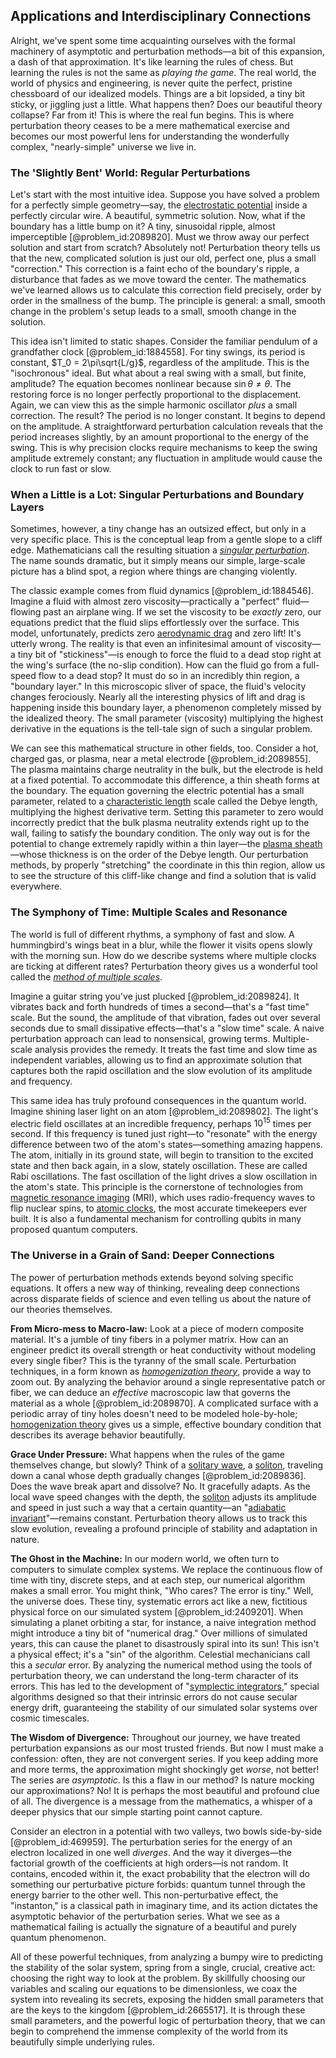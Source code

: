 ## Applications and Interdisciplinary Connections

Alright, we've spent some time acquainting ourselves with the formal machinery of asymptotic and perturbation methods—a bit of this expansion, a dash of that approximation. It's like learning the rules of chess. But learning the rules is not the same as *playing the game*. The real world, the world of physics and engineering, is never quite the perfect, pristine chessboard of our idealized models. Things are a bit lopsided, a tiny bit sticky, or jiggling just a little. What happens then? Does our beautiful theory collapse? Far from it! This is where the real fun begins. This is where perturbation theory ceases to be a mere mathematical exercise and becomes our most powerful lens for understanding the wonderfully complex, "nearly-simple" universe we live in.

### The 'Slightly Bent' World: Regular Perturbations

Let's start with the most intuitive idea. Suppose you have solved a problem for a perfectly simple geometry—say, the [electrostatic potential](@article_id:139819) inside a perfectly circular wire. A beautiful, symmetric solution. Now, what if the boundary has a little bump on it? A tiny, sinusoidal ripple, almost imperceptible [@problem_id:2089820]. Must we throw away our perfect solution and start from scratch? Absolutely not! Perturbation theory tells us that the new, complicated solution is just our old, perfect one, plus a small "correction." This correction is a faint echo of the boundary's ripple, a disturbance that fades as we move toward the center. The mathematics we've learned allows us to calculate this correction field precisely, order by order in the smallness of the bump. The principle is general: a small, smooth change in the problem's setup leads to a small, smooth change in the solution.

This idea isn't limited to static shapes. Consider the familiar pendulum of a grandfather clock [@problem_id:1884558]. For tiny swings, its period is constant, $T_0 = 2\pi\sqrt{L/g}$, regardless of the amplitude. This is the "isochronous" ideal. But what about a real swing with a small, but finite, amplitude? The equation becomes nonlinear because $\sin\theta \ne \theta$. The restoring force is no longer perfectly proportional to the displacement. Again, we can view this as the simple harmonic oscillator *plus* a small correction. The result? The period is no longer constant. It begins to depend on the amplitude. A straightforward perturbation calculation reveals that the period increases slightly, by an amount proportional to the energy of the swing. This is why precision clocks require mechanisms to keep the swing amplitude extremely constant; any fluctuation in amplitude would cause the clock to run fast or slow.

### When a Little is a Lot: Singular Perturbations and Boundary Layers

Sometimes, however, a tiny change has an outsized effect, but only in a very specific place. This is the conceptual leap from a gentle slope to a cliff edge. Mathematicians call the resulting situation a *[singular perturbation](@article_id:174707)*. The name sounds dramatic, but it simply means our simple, large-scale picture has a blind spot, a region where things are changing violently.

The classic example comes from fluid dynamics [@problem_id:1884546]. Imagine a fluid with almost zero viscosity—practically a "perfect" fluid—flowing past an airplane wing. If we set the viscosity to be *exactly* zero, our equations predict that the fluid slips effortlessly over the surface. This model, unfortunately, predicts zero [aerodynamic drag](@article_id:274953) and zero lift! It's utterly wrong. The reality is that even an infinitesimal amount of viscosity—a tiny bit of "stickiness"—is enough to force the fluid to a dead stop right at the wing's surface (the no-slip condition). How can the fluid go from a full-speed flow to a dead stop? It must do so in an incredibly thin region, a "boundary layer." In this microscopic sliver of space, the fluid's velocity changes ferociously. Nearly all the interesting physics of lift and drag is happening inside this boundary layer, a phenomenon completely missed by the idealized theory. The small parameter (viscosity) multiplying the highest derivative in the equations is the tell-tale sign of such a singular problem.

We can see this mathematical structure in other fields, too. Consider a hot, charged gas, or plasma, near a metal electrode [@problem_id:2089855]. The plasma maintains charge neutrality in the bulk, but the electrode is held at a fixed potential. To accommodate this difference, a thin sheath forms at the boundary. The equation governing the electric potential has a small parameter, related to a [characteristic length](@article_id:265363) scale called the Debye length, multiplying the highest derivative term. Setting this parameter to zero would incorrectly predict that the bulk plasma neutrality extends right up to the wall, failing to satisfy the boundary condition. The only way out is for the potential to change extremely rapidly within a thin layer—the [plasma sheath](@article_id:200523)—whose thickness is on the order of the Debye length. Our perturbation methods, by properly "stretching" the coordinate in this thin region, allow us to see the structure of this cliff-like change and find a solution that is valid everywhere.

### The Symphony of Time: Multiple Scales and Resonance

The world is full of different rhythms, a symphony of fast and slow. A hummingbird's wings beat in a blur, while the flower it visits opens slowly with the morning sun. How do we describe systems where multiple clocks are ticking at different rates? Perturbation theory gives us a wonderful tool called the *[method of multiple scales](@article_id:175115)*.

Imagine a guitar string you've just plucked [@problem_id:2089824]. It vibrates back and forth hundreds of times a second—that's a "fast time" scale. But the sound, the amplitude of that vibration, fades out over several seconds due to small dissipative effects—that's a "slow time" scale. A naive perturbation approach can lead to nonsensical, growing terms. Multiple-scale analysis provides the remedy. It treats the fast time and slow time as independent variables, allowing us to find an approximate solution that captures both the rapid oscillation and the slow evolution of its amplitude and frequency.

This same idea has truly profound consequences in the quantum world. Imagine shining laser light on an atom [@problem_id:2089802]. The light's electric field oscillates at an incredible frequency, perhaps $10^{15}$ times per second. If this frequency is tuned just right—to "resonate" with the energy difference between two of the atom's states—something amazing happens. The atom, initially in its ground state, will begin to transition to the excited state and then back again, in a slow, stately oscillation. These are called Rabi oscillations. The fast oscillation of the light drives a slow oscillation in the atom's state. This principle is the cornerstone of technologies from [magnetic resonance imaging](@article_id:153501) (MRI), which uses radio-frequency waves to flip nuclear spins, to [atomic clocks](@article_id:147355), the most accurate timekeepers ever built. It is also a fundamental mechanism for controlling qubits in many proposed quantum computers.

### The Universe in a Grain of Sand: Deeper Connections

The power of perturbation methods extends beyond solving specific equations. It offers a new way of thinking, revealing deep connections across disparate fields of science and even telling us about the nature of our theories themselves.

**From Micro-mess to Macro-law:** Look at a piece of modern composite material. It's a jumble of tiny fibers in a polymer matrix. How can an engineer predict its overall strength or heat conductivity without modeling every single fiber? This is the tyranny of the small scale. Perturbation techniques, in a form known as *[homogenization theory](@article_id:164829)*, provide a way to zoom out. By analyzing the behavior around a single representative patch or fiber, we can deduce an *effective* macroscopic law that governs the material as a whole [@problem_id:2089870]. A complicated surface with a periodic array of tiny holes doesn't need to be modeled hole-by-hole; [homogenization theory](@article_id:164829) gives us a simple, effective boundary condition that describes its average behavior beautifully.

**Grace Under Pressure:** What happens when the rules of the game themselves change, but slowly? Think of a [solitary wave](@article_id:273799), a [soliton](@article_id:139786), traveling down a canal whose depth gradually changes [@problem_id:2089836]. Does the wave break apart and dissolve? No. It gracefully adapts. As the local wave speed changes with the depth, the [soliton](@article_id:139786) adjusts its amplitude and speed in just such a way that a certain quantity—an "[adiabatic invariant](@article_id:137520)"—remains constant. Perturbation theory allows us to track this slow evolution, revealing a profound principle of stability and adaptation in nature.

**The Ghost in the Machine:** In our modern world, we often turn to computers to simulate complex systems. We replace the continuous flow of time with tiny, discrete steps, and at each step, our numerical algorithm makes a small error. You might think, "Who cares? The error is tiny." Well, the universe does. These tiny, systematic errors act like a new, fictitious physical force on our simulated system [@problem_id:2409201]. When simulating a planet orbiting a star, for instance, a naive integration method might introduce a tiny bit of "numerical drag." Over millions of simulated years, this can cause the planet to disastrously spiral into its sun! This isn't a physical effect; it's a "sin" of the algorithm. Celestial mechanicians call this a *secular* error. By analyzing the numerical method using the tools of perturbation theory, we can understand the long-term character of its errors. This has led to the development of "[symplectic integrators](@article_id:146059)," special algorithms designed so that their intrinsic errors do not cause secular energy drift, guaranteeing the stability of our simulated solar systems over cosmic timescales.

**The Wisdom of Divergence:** Throughout our journey, we have treated perturbation expansions as our most trusted friends. But now I must make a confession: often, they are not convergent series. If you keep adding more and more terms, the approximation might shockingly get *worse*, not better! The series are *asymptotic*. Is this a flaw in our method? Is nature mocking our approximations? No! It is perhaps the most beautiful and profound clue of all. The divergence is a message from the mathematics, a whisper of a deeper physics that our simple starting point cannot capture.

Consider an electron in a potential with two valleys, two bowls side-by-side [@problem_id:469959]. The perturbation series for the energy of an electron localized in one well *diverges*. And the way it diverges—the factorial growth of the coefficients at high orders—is not random. It contains, encoded within it, the exact probability that the electron will do something our perturbative picture forbids: quantum tunnel through the energy barrier to the other well. This non-perturbative effect, the "instanton," is a classical path in imaginary time, and its action dictates the asymptotic behavior of the perturbation series. What we see as a mathematical failing is actually the signature of a beautiful and purely quantum phenomenon.

All of these powerful techniques, from analyzing a bumpy wire to predicting the stability of the solar system, spring from a single, crucial, creative act: choosing the right way to look at the problem. By skillfully choosing our variables and scaling our equations to be dimensionless, we coax the system into revealing its secrets, exposing the hidden small parameters that are the keys to the kingdom [@problem_id:2665517]. It is through these small parameters, and the powerful logic of perturbation theory, that we can begin to comprehend the immense complexity of the world from its beautifully simple underlying rules.